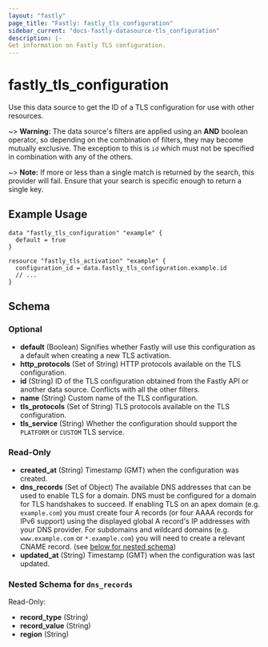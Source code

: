 ```yaml
---
layout: "fastly"
page_title: "Fastly: fastly_tls_configuration"
sidebar_current: "docs-fastly-datasource-tls_configuration"
description: |-
Get information on Fastly TLS configuration.
---
```


# fastly_tls_configuration

Use this data source to get the ID of a TLS configuration for use with other resources.

~> **Warning:** The data source's filters are applied using an **AND** boolean operator, so depending on the combination
of filters, they may become mutually exclusive. The exception to this is `id` which must not be specified in combination
with any of the others.

~> **Note:** If more or less than a single match is returned by the search, this provider will fail. Ensure that your search is specific enough to return a single key.

## Example Usage

```hcl
data "fastly_tls_configuration" "example" {
  default = true
}

resource "fastly_tls_activation" "example" {
  configuration_id = data.fastly_tls_configuration.example.id
  // ...
}
```
<!-- schema generated by tfplugindocs -->
## Schema

### Optional

- **default** (Boolean) Signifies whether Fastly will use this configuration as a default when creating a new TLS activation.
- **http_protocols** (Set of String) HTTP protocols available on the TLS configuration.
- **id** (String) ID of the TLS configuration obtained from the Fastly API or another data source. Conflicts with all the other filters.
- **name** (String) Custom name of the TLS configuration.
- **tls_protocols** (Set of String) TLS protocols available on the TLS configuration.
- **tls_service** (String) Whether the configuration should support the `PLATFORM` or `CUSTOM` TLS service.

### Read-Only

- **created_at** (String) Timestamp (GMT) when the configuration was created.
- **dns_records** (Set of Object) The available DNS addresses that can be used to enable TLS for a domain. DNS must be configured for a domain for TLS handshakes to succeed. If enabling TLS on an apex domain (e.g. `example.com`) you must create four A records (or four AAAA records for IPv6 support) using the displayed global A record's IP addresses with your DNS provider. For subdomains and wildcard domains (e.g. `www.example.com` or `*.example.com`) you will need to create a relevant CNAME record. (see [below for nested schema](#nestedatt--dns_records))
- **updated_at** (String) Timestamp (GMT) when the configuration was last updated.

<a id="nestedatt--dns_records"></a>
### Nested Schema for `dns_records`

Read-Only:

- **record_type** (String)
- **record_value** (String)
- **region** (String)
